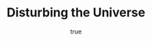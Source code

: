 ---
title: "Disturbing the Universe"
bookCover: "/assets/book-covers/disturbing-the-universe.jpg"
slug: "disturbing-the-universe"
bookAuthor: "Freeman Dyson"
rating: 10
amazonLink: ""
author:
  name: Rico Trebeljahr
  picture: "/assets/blog/profile.jpeg"
---
